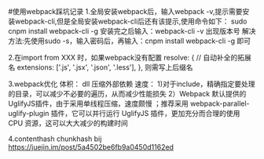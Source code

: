 #使用webpack踩坑记录
1.全局安装webpack后，输入webpack -v,提示需要安装webpack-cli,但是全局安装webpack-cli后还有该提示,使用命令如下：
sudo cnpm install webpack-cli -g
安装完之后输入：webpack-cli -v  出现版本号
解决方法:先使用sudo -s，输入密码后，再输入：cnpm install webpack-cli -g  即可

2.在import from XXX  时，如果webpack没有配置
resolve: {
        // 自动补全的拓展名
        extensions: ['.js', '.jsx', '.json', '.less'],
    },
则需写上后缀名

3.webpack优化
体积： dll  压缩外部依赖
速度： 
1)对于include，精确指定要处理的目录，可以减少不必要的遍历，从而减少性能损失
2）Webpack 默认提供的 UglifyJS插件，由于采用单线程压缩，速度颇慢 ；推荐采用 webpack-parallel-uglify-plugin 插件，它可以并行运行 UglifyJS 插件，更加充分而合理的使用 CPU 资源，这可以大大减少的构建时间

4.contenthash chunkhash bij
https://juejin.im/post/5a4502be6fb9a0450d1162ed